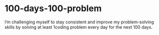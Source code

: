 # 100-days-100-problem
I’m challenging myself to stay consistent and improve my problem-solving skills by solving at least 1coding problem every day for the next 100 days.
